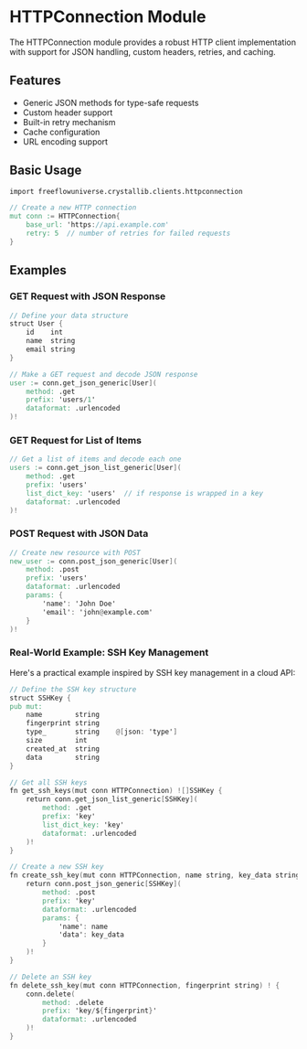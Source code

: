 # HTTPConnection Module

The HTTPConnection module provides a robust HTTP client implementation with support for JSON handling, custom headers, retries, and caching.

## Features

- Generic JSON methods for type-safe requests
- Custom header support
- Built-in retry mechanism
- Cache configuration
- URL encoding support

## Basic Usage

```v
import freeflowuniverse.crystallib.clients.httpconnection

// Create a new HTTP connection
mut conn := HTTPConnection{
    base_url: 'https://api.example.com'
    retry: 5  // number of retries for failed requests
}
```

## Examples

### GET Request with JSON Response

```v
// Define your data structure
struct User {
    id    int
    name  string
    email string
}

// Make a GET request and decode JSON response
user := conn.get_json_generic[User](
    method: .get
    prefix: 'users/1'
    dataformat: .urlencoded
)!
```

### GET Request for List of Items

```v
// Get a list of items and decode each one
users := conn.get_json_list_generic[User](
    method: .get
    prefix: 'users'
    list_dict_key: 'users'  // if response is wrapped in a key
    dataformat: .urlencoded
)!
```

### POST Request with JSON Data

```v
// Create new resource with POST
new_user := conn.post_json_generic[User](
    method: .post
    prefix: 'users'
    dataformat: .urlencoded
    params: {
        'name': 'John Doe'
        'email': 'john@example.com'
    }
)!
```

### Real-World Example: SSH Key Management

Here's a practical example inspired by SSH key management in a cloud API:

```v
// Define the SSH key structure
struct SSHKey {
pub mut:
    name        string
    fingerprint string
    type_       string    @[json: 'type']
    size        int
    created_at  string
    data        string
}

// Get all SSH keys
fn get_ssh_keys(mut conn HTTPConnection) ![]SSHKey {
    return conn.get_json_list_generic[SSHKey](
        method: .get
        prefix: 'key'
        list_dict_key: 'key'
        dataformat: .urlencoded
    )!
}

// Create a new SSH key
fn create_ssh_key(mut conn HTTPConnection, name string, key_data string) !SSHKey {
    return conn.post_json_generic[SSHKey](
        method: .post
        prefix: 'key'
        dataformat: .urlencoded
        params: {
            'name': name
            'data': key_data
        }
    )!
}

// Delete an SSH key
fn delete_ssh_key(mut conn HTTPConnection, fingerprint string) ! {
    conn.delete(
        method: .delete
        prefix: 'key/${fingerprint}'
        dataformat: .urlencoded
    )!
}
```
